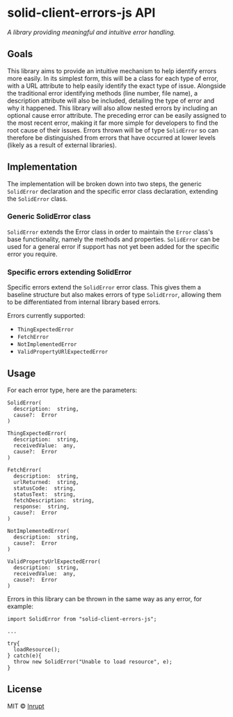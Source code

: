 
# solid-client-errors-js API
*A library providing meaningful and intuitive error handling.*

## Goals

This library aims to provide an intuitive mechanism to help identify errors more easily. In its simplest form, this will be a class for each type of error, with a URL attribute to help easily identify the exact type of issue. Alongside the traditional error identifying methods (line number, file name), a description attribute will also be included, detailing the type of error and why it happened. This library will also allow nested errors by including an optional cause error attribute. The preceding error can be easily assigned to the most recent error, making it far more simple for developers to find the root cause of their issues. Errors thrown will be of type `SolidError` so can therefore be distinguished from errors that have occurred at lower levels (likely as a result of external libraries).

## Implementation

The implementation will be broken down into two steps, the generic `SolidError` declaration and the specific error class declaration, extending the `SolidError` class.

### Generic SolidError class

`SolidError` extends the Error class in order to maintain the `Error` class's base functionality, namely the methods and properties. `SolidError` can be used for a general error if support has not yet been added for the specific error you require.

### Specific errors extending SolidError  

Specific errors extend the `SolidError` error class. This gives them a baseline structure but also makes errors of type `SolidError`, allowing them to be differentiated from internal library based errors.

Errors currently supported:

 - `ThingExpectedError`
 - `FetchError`
 - `NotImplementedError`
 - `ValidPropertyURlExpectedError`

## Usage

For each error type, here are the parameters:

    SolidError(
      description:  string,
      cause?:  Error
    )

    ThingExpectedError(
      description:  string,
      receivedValue:  any,
      cause?:  Error
    )

    FetchError( 
      description:  string,
      urlReturned:  string,
      statusCode:  string,
      statusText:  string,
      fetchDescription:  string,
      response:  string,
      cause?:  Error
    )

    NotImplementedError(
      description:  string,
      cause?:  Error
    )
    
    ValidPropertyUrlExpectedError(
      description:  string,
      receivedValue:  any,
      cause?:  Error
    )

Errors in this library can be thrown in the same way as any error, for example:

    import SolidError from "solid-client-errors-js";
    
    ...
    
    try{
      loadResource();
    } catch(e){
      throw new SolidError("Unable to load resource", e);
    }

## License

MIT © [Inrupt](https://inrupt.com)
    
